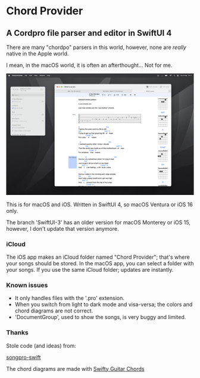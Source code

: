# Chord Provider

## A Cordpro file parser and editor in SwiftUI 4

There are many "chordpo" parsers in this world, however, none are *really* native in the Apple world.

I mean, in the macOS world, it is often an afterthought... Not for me.

![Chord Provider](screenshot.png)

This is for macOS and iOS. Written in SwiftUI 4, so macOS Ventura or iOS 16 only.

The branch 'SwiftUI-3' has an older version for macOS Monterey or iOS 15, however, I don't update that version anymore.

### iCloud

The iOS app makes an iCloud folder named "Chord Provider"; that's where your songs should be stored. In the macOS app, you can select a folder with your songs. If you use the same iCloud folder; updates are instantly.

### Known issues

- It only handles files with the '.pro' extension.
- When you switch from light to dark mode and visa-versa; the colors and chord diagrams are not correct.
- 'DocumentGroup', used to show the songs, is very buggy and limited.

### Thanks

Stole code (and ideas) from:

[songpro-swift](https://github.com/SongProOrg/songpro-swift)

The chord diagrams are made with [Swifty Guitar Chords](https://github.com/BeauNouvelle/SwiftyGuitarChords)
